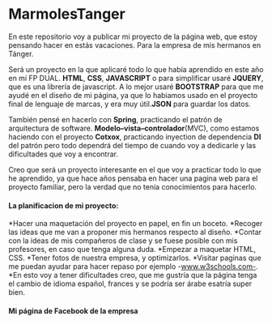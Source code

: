 # MarmolesTanger
En este repositorio voy a publicar mi proyecto de la página web, que estoy pensando hacer en estás vacaciones. Para la empresa de mis hermanos en Tánger. 

Será un proyecto en la que aplicaré todo lo que había aprendido en este año en mi FP DUAL. **HTML**, **CSS**, **JAVASCRIPT** o para simplificar usaré **JQUERY**, que es una librería de javascript. A lo mejor usaré **BOOTSTRAP** para que me ayudé en el diseño de mi página, ya que lo habiamos usado en el proyecto final de lenguaje de marcas, y era muy útil.**JSON** para guardar los datos.  

También pensé en hacerlo con **Spring**, practicando el patrón de arquitectura de software. **Modelo–vista–controlador**(MVC), como estamos haciendo con el proyecto **Cotxox**, practicando inyection de dependencia **DI** del patrón pero todo dependrá del tiempo de cuando voy a dedicarle y las dificultades que voy a encontrar.

Creo que será un proyecto interesante en el que voy a practicar todo lo que he aprendido, ya que hace años pensaba en hacer una pagina web para el proyecto familiar, pero la verdad que no tenía conocimientos para hacerlo.

#### La planificacion de mi proyecto:

*Hacer una maquetación del proyecto en papel, en fin un boceto.
*Recoger las ideas que me van a proponer mis hermanos respecto al diseño.
*Contar con la ideas de mis compañeros de clase y se fuese posible con mis profesores, en caso que tenga alguna duda.
*Empezar a maquetar HTML, CSS.
*Tener fotos de nuestra empresa, y optimizarlos.
*Visitar paginas que me puedan ayudar para hacer repaso por ejemplo -www.w3schools.com-.
*En esto voy a tener dificultades creo, que me gustría que la página tenga el cambio de idioma español, frances y se podría ser árabe esatría super bien.
#### Mi página de Facebook de la empresa 
